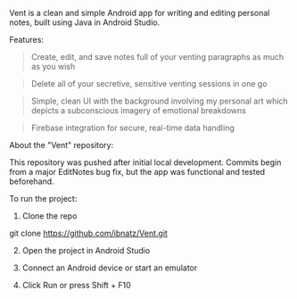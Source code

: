 Vent is a clean and simple Android app for writing and editing personal notes, built using Java in Android Studio.



Features:

> Create, edit, and save notes full of your venting paragraphs as much as you wish

> Delete all of your secretive, sensitive venting sessions in one go

> Simple, clean UI with the background involving my personal art which depicts a subconscious imagery of emotional breakdowns

> Firebase integration for secure, real-time data handling




About the "Vent" repository:

This repository was pushed after initial local development. Commits begin from a major EditNotes bug fix, but the app was functional and tested beforehand.





To run the project:

1. Clone the repo

git clone https://github.com/ibnatz/Vent.git

2. Open the project in Android Studio

3. Connect an Android device or start an emulator

4. Click Run or press Shift + F10
